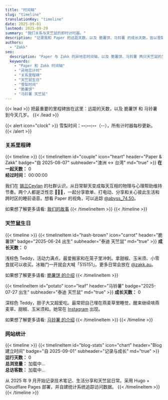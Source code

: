 ```yaml
---
title: "时间轴"
slug: "timeline"
translationKey: "timeline"
date: 2025-09-01
lastmod: 2025-09-29
summary: "我们关系与天竺鼠的即时计时器。"
description: "记录我和 Paper 的远距天数，以及 脆薯饼、马铃薯 的成长天数，皆以雪梨时间更新。"
authors:
  - "Zakk"
seo:
  description: "Paper 与 Zakk 的异地恋时间轴，以及 脆薯饼、马铃薯 两只天竺鼠的生日计时器，全部随雪梨时间即时刷新。"
  keywords:
    - "Paper 和 Zakk 时间轴"
    - "异地恋计时"
    - "关系里程碑"
    - "天竺鼠生日"
    - "雪梨时间"
    - "脆薯饼"
    - "马铃薯 天竺鼠"
---
```


{{< lead >}}
把最重要的里程碑放在这里：远距的天数，以及 脆薯饼 和 马铃薯 到今天几岁。
{{< /lead >}}

{{< alert icon="clock" >}}
雪梨时间：**<span data-sydney-now>--:--:--</span>**（<span data-sydney-zone>--</span>），所有计时器每秒更新。
{{< /alert >}}

### 关系里程碑
{{< timeline >}}
{{< timelineItem id="couple" icon="heart" header="Paper & Zakk" badge="自 2025-08-07" subheader="澳洲 ↔ 台湾" md="true" >}}
**在一起天数：** <span class="counter-days" data-counter-origin="2025-08-07T11:38:00+10:00" data-counter-format="days">0</span>  
**经过时间：** <span class="counter-time" data-counter-origin="2025-08-07T11:38:00+10:00" data-counter-format="time">00:00:00</span>

我们在 [锡兰Ceylan](https://www.youtube.com/@xilanceylan) 的社群认识，从日常聊天变成每天互相的物理与心理帮助维持节奏。两个人都是泛性恋 🩷💛🩵，一起分享歌单、打电动、分享和关心彼此生活和跨时区的睡前语音。想看 Paper 的视角，可以追踪 [@abyss_74.50](https://www.instagram.com/abyss_74.50/)。

如果想了解更多请看: [我们的故事](/zh-cn/about/#%E6%88%91%E5%92%8C-paper)
{{< /timelineItem >}}
{{< /timeline >}}

### 天竺鼠生日
{{< timeline >}}
{{< timelineItem id="hash-brown" icon="carrot" header="脆薯饼" badge="2025-06-24 出生" subheader="泰迪 天竺鼠" md="true" >}}
**成长天数：** <span class="counter-days" data-counter-origin="2025-06-24T00:00:00+10:00" data-counter-format="days">0</span>

浅棕色 Teddy，活动力满点，最爱搬家和在笼子里冲刺。拿甜椒、玉米须、小零食就可以收买。冰箱门一开就会大喊「515151」。更多日常会放在 [@zakk.au](https://www.instagram.com/zakk.au/)。

如果想了解更多请看: [脆薯饼 的介绍](/zh-cn/about/#hash-brown)
{{< /timelineItem >}}

{{< timelineItem id="potato" icon="leaf" header="马铃薯" badge="2025-07-27 出生" subheader="泰迪 天竺鼠" md="true" >}}
**成长天数：** <span class="counter-days" data-counter-origin="2025-07-27T00:00:00+10:00" data-counter-format="days">0</span>

深棕色 Teddy，胆子大又超爱吃。最常把自己埋在燕麦草里睡觉，醒来继续啃燕麦草、甜椒、玉米须和。她常在 [Instagram](https://www.instagram.com/zakk.au/) 出现。

如果想了解更多请看: [马铃薯 的介绍](/zh-cn/about/#potato)
{{< /timelineItem >}}
{{< /timeline >}}

### 网站统计
{{< timeline >}}
{{< timelineItem id="blog-stats" icon="chart" header="Blog 建立时间" badge="自 2025-09-01" subheader="记录与成长" md="true" >}}
**运行天数：** <span class="counter-days" data-counter-origin="2025-09-01T00:00:00+10:00" data-counter-format="days">0</span>  
**总浏览量：** <span id="site-pv" class="animate-pulse">加载中...</span>  
**总访客数：** <span id="site-uv" class="animate-pulse">加载中...</span>

从 2025 年 9 月开始记录技术笔记、生活分享和天竺鼠日常。采用 Hugo + Cloudflare Pages 部署，并自建统计系统追踪访问数据。
{{< /timelineItem >}}
{{< /timeline >}}

